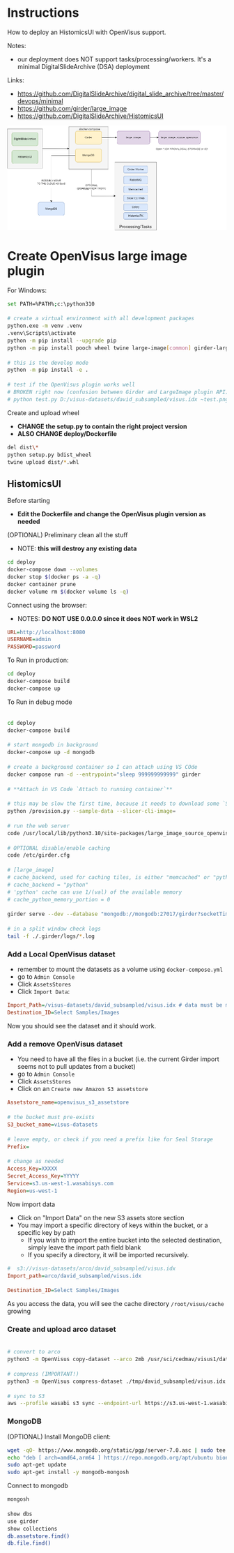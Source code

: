 # Instructions

How to deploy an HistomicsUI with OpenVisus support.

Notes:
- our deployment does NOT support tasks/processing/workers. It's a minimal DigitalSlideArchive (DSA) deployment

Links:
- https://github.com/DigitalSlideArchive/digital_slide_archive/tree/master/devops/minimal
- https://github.com/girder/large_image
- https://github.com/DigitalSlideArchive/HistomicsUI


![Diagram](diagram.png)

# Create OpenVisus large image plugin

For Windows:

```bash
set PATH=%PATH%;c:\python310

# create a virtual environment with all development packages
python.exe -m venv .venv
.venv\Scripts\activate
python -m pip install --upgrade pip
python -m pip install pooch wheel twine large-image[common] girder-large-image OpenVisusNoGui

# this is the develop mode
python -m pip install -e .

# test if the OpenVisus plugin works well
# BROKEN right now (confusion between Girder and LargeImage plugin API). Not important?
# python test.py D:/visus-datasets/david_subsampled/visus.idx ~test.png
```

Create and upload wheel
- **CHANGE the setup.py to contain the right project version**
- **ALSO CHANGE deploy/Dockerfile**

```bash
del dist\*
python setup.py bdist_wheel
twine upload dist/*.whl
```

## HistomicsUI

Before starting
- **Edit the Dockerfile and change the OpenVisus plugin version as needed**

(OPTIONAL) Preliminary clean all the stuff
- NOTE: **this will destroy any existing data**

```bash
cd deploy
docker-compose down --volumes
docker stop $(docker ps -a -q)
docker container prune
docker volume rm $(docker volume ls -q)
```


Connect using the browser:
- NOTES: **DO NOT USE 0.0.0.0  since it does NOT work in WSL2**

```ini
URL=http://localhost:8080  
USERNAME=admin
PASSWORD=password
```

To Run in production:

```bash
cd deploy
docker-compose build
docker-compose up
```


To Run in debug mode

```bash

cd deploy
docker-compose build

# start mongodb in background
docker-compose up -d mongodb

# create a background container so I can attach using VS COde
docker compose run -d --entrypoint="sleep 999999999999" girder 

# **Attach in VS Code `Attach to running container`**

# this may be slow the first time, because it needs to download some `Samples` data
python /provision.py --sample-data --slicer-cli-image= 

# run the web server
code /usr/local/lib/python3.10/site-packages/large_image_source_openvisus/__init__.py

# OPTIONAL disable/enable caching
code /etc/girder.cfg 

# [large_image]
# cache_backend, used for caching tiles, is either "memcached" or "python"
# cache_backend = "python"
# 'python' cache can use 1/(val) of the available memory
# cache_python_memory_portion = 0

girder serve --dev --database "mongodb://mongodb:27017/girder?socketTimeoutMS=3600000"

# in a split window check logs
tail -f ./.girder/logs/*.log 
```


### Add a Local OpenVisus dataset

- remember to mount the datasets as a volume using `docker-compose.yml`
- go to `Admin Console` 
- Click `AssetsStores`
- Click `Import Data`:

```ini
Import_Path=/visus-datasets/david_subsampled/visus.idx # data must be mounted inside the Docker container
Destination_ID=Select Samples/Images
```

Now you should see the dataset and it should work.


### Add a remove OpenVisus dataset

- You need to have all the files in a bucket (i.e. the current Girder import seems not to pull updates from a bucket)
- go to `Admin Console` 
- Click `AssetsStores`
- Click on  an `Create new Amazon S3 assetstore`

```ini
Assetstore_name=openvisus_s3_assetstore

# the bucket must pre-exists
S3_bucket_name=visus-datasets

# leave empty, or check if you need a prefix like for Seal Storage
Prefix= 

# change as needed
Access_Key=XXXXX
Secret_Access_Key=YYYYY
Service=s3.us-west-1.wasabisys.com
Region=us-west-1
```

Now import data
- Click on "Import Data" on the new S3 assets store section
- You may import a specific directory of keys within the bucket, or a specific key by path 
  - If you wish to import the entire bucket into the selected destination, simply leave the import path field blank
  - If you specify a directory, it will be imported recursively.

```ini
#  s3://visus-datasets/arco/david_subsampled/visus.idx
Import_path=arco/david_subsampled/visus.idx

Destination_ID=Select Samples/Images
```

As you access the data, you will see the cache directory `/root/visus/cache` growing 

### Create and upload arco dataset

```bash

# convert to arco
python3 -m OpenVisus copy-dataset --arco 2mb /usr/sci/cedmav/visus1/data/david/david_subsampled.idx ./tmp/david_subsampled/visus.idx

# compress (IMPORTANT!)
python3 -m OpenVisus compress-dataset ./tmp/david_subsampled/visus.idx

# sync to S3
aws --profile wasabi s3 sync --endpoint-url https://s3.us-west-1.wasabisys.com ./tmp/david_subsampled/ s3://visus-datasets/arco/david_subsampled/
```



### MongoDB

(OPTIONAL) Install MongoDB client:

```bash
wget -qO- https://www.mongodb.org/static/pgp/server-7.0.asc | sudo tee /etc/apt/trusted.gpg.d/server-7.0.asc
echo "deb [ arch=amd64,arm64 ] https://repo.mongodb.org/apt/ubuntu bionic/mongodb-org/7.0 multiverse" | sudo tee /etc/apt/sources.list.d/mongodb-org-7.0.list
sudo apt-get update
sudo apt-get install -y mongodb-mongosh
```

Connect to mongodb

```bash
mongosh

show dbs
use girder
show collections
db.assetstore.find()
db.file.find()
```


